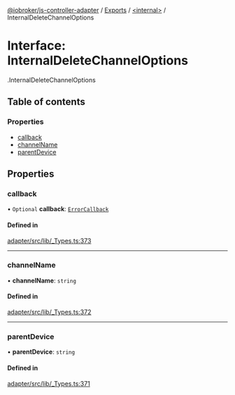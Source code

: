 [@iobroker/js-controller-adapter](../README.md) / [Exports](../modules.md) / [<internal\>](../modules/internal_.md) / InternalDeleteChannelOptions

# Interface: InternalDeleteChannelOptions

[<internal>](../modules/internal_.md).InternalDeleteChannelOptions

## Table of contents

### Properties

- [callback](internal_.InternalDeleteChannelOptions.md#callback)
- [channelName](internal_.InternalDeleteChannelOptions.md#channelname)
- [parentDevice](internal_.InternalDeleteChannelOptions.md#parentdevice)

## Properties

### callback

• `Optional` **callback**: [`ErrorCallback`](../modules/internal_.md#errorcallback)

#### Defined in

[adapter/src/lib/_Types.ts:373](https://github.com/ioBroker/ioBroker.js-controller/blob/ca2ecbe8/packages/adapter/src/lib/_Types.ts#L373)

___

### channelName

• **channelName**: `string`

#### Defined in

[adapter/src/lib/_Types.ts:372](https://github.com/ioBroker/ioBroker.js-controller/blob/ca2ecbe8/packages/adapter/src/lib/_Types.ts#L372)

___

### parentDevice

• **parentDevice**: `string`

#### Defined in

[adapter/src/lib/_Types.ts:371](https://github.com/ioBroker/ioBroker.js-controller/blob/ca2ecbe8/packages/adapter/src/lib/_Types.ts#L371)
